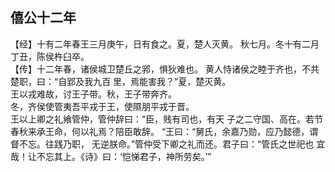 ## 僖公十二年

【经】十有二年春王三月庚午，日有食之。夏，楚人灭黄。
秋七月。冬十有二月丁丑，陈侯杵臼卒。  
【传】十二年春，诸侯城卫楚丘之郛，惧狄难也。
黄人恃诸侯之睦于齐也，不共楚职，曰：“自郢及我九百
里，焉能害我？”夏，楚灭黄。  
王以戎难故，讨王子带。秋，王子带奔齐。  
冬，齐侯使管夷吾平戎于王，使隰朋平戎于晋。  
王以上卿之礼飨管仲，管仲辞曰：“臣，贱有司也，有天
子之二守国、高在。若节春秋来承王命，何以礼焉？陪臣敢辞。
“王曰：“舅氏，余嘉乃勋，应乃懿德，谓督不忘。往践乃职，
无逆朕命。”管仲受下卿之礼而还。君子曰：“管氏之世祀也
宜哉！让不忘其上。《诗》曰：‘恺悌君子，神所劳矣。’”

